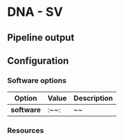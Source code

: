 # DNA - SV

## Pipeline output

## Configuration

### Software options
|Option| Value| Description|
|---|---|---|
|**software** | :~~: | ~~ |
### Resources